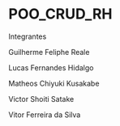 # POO_CRUD_RH

Integrantes

Guilherme Feliphe Reale 

Lucas Fernandes Hidalgo 

Matheos Chiyuki Kusakabe 

Victor Shoiti Satake 

Vitor Ferreira da Silva
